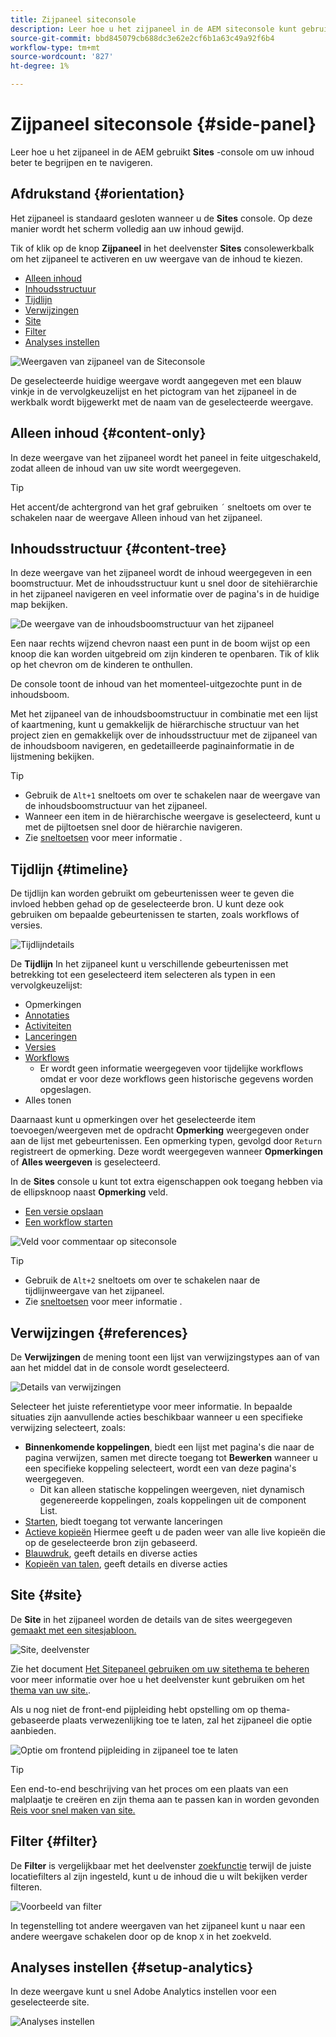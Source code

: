 ```yaml
---
title: Zijpaneel siteconsole
description: Leer hoe u het zijpaneel in de AEM siteconsole kunt gebruiken om uw inhoud beter te begrijpen en door de inhoud te navigeren.
source-git-commit: bbd845079cb688dc3e62e2cf6b1a63c49a92f6b4
workflow-type: tm+mt
source-wordcount: '827'
ht-degree: 1%

---
```



# Zijpaneel siteconsole {#side-panel}

Leer hoe u het zijpaneel in de AEM gebruikt **Sites** -console om uw inhoud beter te begrijpen en te navigeren.

## Afdrukstand {#orientation}

Het zijpaneel is standaard gesloten wanneer u de **Sites** console. Op deze manier wordt het scherm volledig aan uw inhoud gewijd.

Tik of klik op de knop **Zijpaneel** in het deelvenster **Sites** consolewerkbalk om het zijpaneel te activeren en uw weergave van de inhoud te kiezen.

* [Alleen inhoud](#content-only)
* [Inhoudsstructuur](#content-tree)
* [Tijdlijn](#timeline)
* [Verwijzingen](#references)
* [Site](#site)
* [Filter](#filter)
* [Analyses instellen](#setup-analytics)

![Weergaven van zijpaneel van de Siteconsole](assets/sites-console-side-panel-views.png)

De geselecteerde huidige weergave wordt aangegeven met een blauw vinkje in de vervolgkeuzelijst en het pictogram van het zijpaneel in de werkbalk wordt bijgewerkt met de naam van de geselecteerde weergave.

## Alleen inhoud {#content-only}

In deze weergave van het zijpaneel wordt het paneel in feite uitgeschakeld, zodat alleen de inhoud van uw site wordt weergegeven.

>[!TIP]
>
>Het accent/de achtergrond van het graf gebruiken `´` sneltoets om over te schakelen naar de weergave Alleen inhoud van het zijpaneel.

## Inhoudsstructuur {#content-tree}

In deze weergave van het zijpaneel wordt de inhoud weergegeven in een boomstructuur. Met de inhoudsstructuur kunt u snel door de sitehiërarchie in het zijpaneel navigeren en veel informatie over de pagina&#39;s in de huidige map bekijken.

![De weergave van de inhoudsboomstructuur van het zijpaneel](assets/console-side-panel-content-tree.png)

Een naar rechts wijzend chevron naast een punt in de boom wijst op een knoop die kan worden uitgebreid om zijn kinderen te openbaren. Tik of klik op het chevron om de kinderen te onthullen.

De console toont de inhoud van het momenteel-uitgezochte punt in de inhoudsboom.

Met het zijpaneel van de inhoudsboomstructuur in combinatie met een lijst of kaartmening, kunt u gemakkelijk de hiërarchische structuur van het project zien en gemakkelijk over de inhoudsstructuur met de zijpaneel van de inhoudsboom navigeren, en gedetailleerde paginainformatie in de lijstmening bekijken.

>[!TIP]
>
>* Gebruik de `Alt+1` sneltoets om over te schakelen naar de weergave van de inhoudsboomstructuur van het zijpaneel.
>* Wanneer een item in de hiërarchische weergave is geselecteerd, kunt u met de pijltoetsen snel door de hiërarchie navigeren.
>* Zie [sneltoetsen](/help/sites-cloud/authoring/sites-console/keyboard-shortcuts.md) voor meer informatie .

## Tijdlijn {#timeline}

De tijdlijn kan worden gebruikt om gebeurtenissen weer te geven die invloed hebben gehad op de geselecteerde bron. U kunt deze ook gebruiken om bepaalde gebeurtenissen te starten, zoals workflows of versies.

![Tijdlijndetails](/help/sites-cloud/authoring/assets/timeline-detail.png)

De **Tijdlijn** In het zijpaneel kunt u verschillende gebeurtenissen met betrekking tot een geselecteerd item selecteren als typen in een vervolgkeuzelijst:

* Opmerkingen
* [Annotaties](/help/sites-cloud/authoring/page-editor/annotations.md)
* [Activiteiten](/help/sites-cloud/authoring/personalization/activities.md)
* [Lanceringen](/help/sites-cloud/authoring/launches/overview.md)
* [Versies](/help/sites-cloud/authoring/sites-console/page-versions.md)
* [Workflows](/help/sites-cloud/authoring/workflows/overview.md)
   * Er wordt geen informatie weergegeven voor tijdelijke workflows omdat er voor deze workflows geen historische gegevens worden opgeslagen.<!--With the exception of [transient workflows](/help/sites-developing/workflows.md#transient-workflows) as no history information is saved for these-->
* Alles tonen

Daarnaast kunt u opmerkingen over het geselecteerde item toevoegen/weergeven met de opdracht **Opmerking** weergegeven onder aan de lijst met gebeurtenissen. Een opmerking typen, gevolgd door `Return` registreert de opmerking. Deze wordt weergegeven wanneer **Opmerkingen** of **Alles weergeven** is geselecteerd.

In de **Sites** console u kunt tot extra eigenschappen ook toegang hebben via de ellipsknoop naast **Opmerking** veld.

* [Een versie opslaan](/help/sites-cloud/authoring/sites-console/page-versions.md)
* [Een workflow starten](/help/sites-cloud/authoring/workflows/applying.md)

![Veld voor commentaar op siteconsole](assets/sites-console-comment-ellipsis.png)

>[!TIP]
>
>* Gebruik de `Alt+2` sneltoets om over te schakelen naar de tijdlijnweergave van het zijpaneel.
>* Zie [sneltoetsen](/help/sites-cloud/authoring/sites-console/keyboard-shortcuts.md) voor meer informatie .

## Verwijzingen {#references}

De **Verwijzingen** de mening toont een lijst van verwijzingstypes aan of van aan het middel dat in de console wordt geselecteerd.

![Details van verwijzingen](assets/console-side-panel-references-detail.png)

Selecteer het juiste referentietype voor meer informatie. In bepaalde situaties zijn aanvullende acties beschikbaar wanneer u een specifieke verwijzing selecteert, zoals:

* **Binnenkomende koppelingen**, biedt een lijst met pagina&#39;s die naar de pagina verwijzen, samen met directe toegang tot **Bewerken** wanneer u een specifieke koppeling selecteert, wordt een van deze pagina&#39;s weergegeven.
   * Dit kan alleen statische koppelingen weergeven, niet dynamisch gegenereerde koppelingen, zoals koppelingen uit de component List.
* [Starten](/help/sites-cloud/authoring/launches/overview.md), biedt toegang tot verwante lanceringen
* [Actieve kopieën](/help/sites-cloud/administering/msm/overview.md) Hiermee geeft u de paden weer van alle live kopieën die op de geselecteerde bron zijn gebaseerd.
* [Blauwdruk](/help/sites-cloud/administering/msm/best-practices.md), geeft details en diverse acties
* [Kopieën van talen](/help/sites-cloud/administering/translation/managing-projects.md#creating-translation-projects-using-the-references-panel), geeft details en diverse acties

## Site {#site}

De **Site** in het zijpaneel worden de details van de sites weergegeven [gemaakt met een sitesjabloon.](/help/sites-cloud/administering/site-creation/create-site.md)

![Site, deelvenster](assets/console-side-panel-site-paenl.png)

Zie het document [Het Sitepaneel gebruiken om uw sitethema te beheren](/help/sites-cloud/administering/site-creation/site-rail.md) voor meer informatie over hoe u het deelvenster kunt gebruiken om het [thema van uw site.](/help/sites-cloud/administering/site-creation/site-themes.md).

Als u nog niet de front-end pijpleiding hebt opstelling om op thema-gebaseerde plaats verwezenlijking toe te laten, zal het zijpaneel die optie aanbieden.

![Optie om frontend pijpleiding in zijpaneel toe te laten](assets/sites-console-side-panel-site.png)

>[!TIP]
>
>Een end-to-end beschrijving van het proces om een plaats van een malplaatje te creëren en zijn thema aan te passen kan in worden gevonden [Reis voor snel maken van site.](/help/journey-sites/quick-site/overview.md)

## Filter {#filter}

De **Filter** is vergelijkbaar met het deelvenster [zoekfunctie](/help/sites-cloud/authoring/search.md) terwijl de juiste locatiefilters al zijn ingesteld, kunt u de inhoud die u wilt bekijken verder filteren.

![Voorbeeld van filter](assets/console-side-panel-filter.png)

In tegenstelling tot andere weergaven van het zijpaneel kunt u naar een andere weergave schakelen door op de knop `X` in het zoekveld.

## Analyses instellen {#setup-analytics}

In deze weergave kunt u snel Adobe Analytics instellen voor een geselecteerde site.

![Analyses instellen](assets/sites-console-side-panel-setup-analytics.png)
